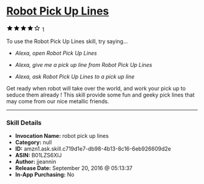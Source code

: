 # [Robot Pick Up Lines](http://alexa.amazon.com/#skills/amzn1.ask.skill.c719d1e7-db98-4b13-8c16-6eb926609d2e)
![4 stars](../../images/ic_star_black_18dp_1x.png)![4 stars](../../images/ic_star_black_18dp_1x.png)![4 stars](../../images/ic_star_black_18dp_1x.png)![4 stars](../../images/ic_star_black_18dp_1x.png)![4 stars](../../images/ic_star_border_black_18dp_1x.png) 1

To use the Robot Pick Up Lines skill, try saying...

* *Alexa, open Robot Pick Up Lines*

* *Alexa, give me a pick up line from Robot Pick Up Lines*

* *Alexa, ask Robot Pick Up Lines to a pick up line*

Get ready when robot will take over the world, and work your pick up to seduce them already ! This skill provide some fun and geeky pick lines that may come from our nice metallic friends.

***

### Skill Details

* **Invocation Name:** robot pick up lines
* **Category:** null
* **ID:** amzn1.ask.skill.c719d1e7-db98-4b13-8c16-6eb926609d2e
* **ASIN:** B01LZS6XIJ
* **Author:** jjeannin
* **Release Date:** September 20, 2016 @ 05:13:37
* **In-App Purchasing:** No

